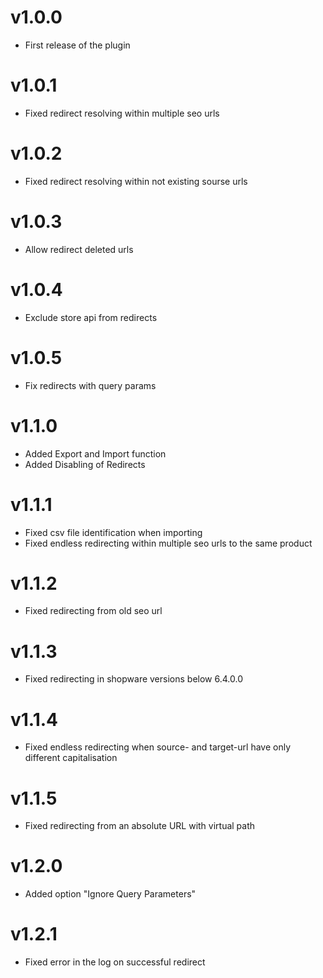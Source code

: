 # v1.0.0

- First release of the plugin

# v1.0.1

- Fixed redirect resolving within multiple seo urls

# v1.0.2

- Fixed redirect resolving within not existing sourse urls

# v1.0.3

- Allow redirect deleted urls

# v1.0.4

- Exclude store api from redirects

# v1.0.5

- Fix redirects with query params

# v1.1.0

- Added Export and Import function
- Added Disabling of Redirects

# v1.1.1

- Fixed csv file identification when importing
- Fixed endless redirecting within multiple seo urls to the same product

# v1.1.2

- Fixed redirecting from old seo url

# v1.1.3

- Fixed redirecting in shopware versions below 6.4.0.0

# v1.1.4

- Fixed endless redirecting when source- and target-url have only different capitalisation

# v1.1.5

- Fixed redirecting from an absolute URL with virtual path

# v1.2.0

- Added option "Ignore Query Parameters"

# v1.2.1

- Fixed error in the log on successful redirect
